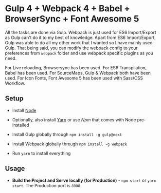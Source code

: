 # Gulp 4 + Webpack 4 + Babel + BrowserSync + Font Awesome 5

All the tasks are done via Gulp. Webpack is just used for ES6 Import/Export as Gulp can't do it to my best of knowledge. Apart from ES6 Import/Export, Gulp was able to do all my other work that I wanted so I have mainly used Gulp. That being said, you can modify the webpack config to your preferences from `webpack` folder and use webpack specific plugins as you need.

For Live reloading, Browsersync has been used. For ES6 Transpilation, Babel has been used. For SourceMaps, Gulp & Webpack both have been used. For Icon Fonts, Font Awesome 5 has been used with Sass/CSS Workflow.

## Setup

- Install [Node](https://nodejs.org/)
- Optionally, also install [Yarn](https://yarnpkg.com/) or use *Npm* that comes with Node pre-installed
- Install Gulp globally through `npm install -g gulp@next`
- Install Webpack globally through `npm install -g webpack`

- Run `yarn` to install everything

## Usage

- **Build the Project and Serve locally (for Production)** - `npm start` or `yarn start`. The Production port is `8000`.


